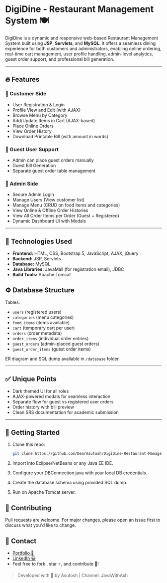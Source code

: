 # DigiDine - Restaurant Management System 🍽️

DigiDine is a dynamic and responsive web-based Restaurant Management System built using **JSP**, **Servlets**, and **MySQL**. It offers a seamless dining experience for both customers and administrators, enabling online ordering, real-time cart management, user profile handling, admin-level analytics, guest order support, and professional bill generation.

---

## 🔥 Features

### 👤 Customer Side
- User Registration & Login
- Profile View and Edit (with AJAX)
- Browse Menu by Category
- Add/Update Items in Cart (AJAX-based)
- Place Online Orders
- View Order History
- Download Printable Bill (with amount in words)

### 👥 Guest User Support
- Admin can place guest orders manually
- Guest Bill Generation
- Separate guest order table management

### 🔐 Admin Side
- Secure Admin Login
- Manage Users (View customer list)
- Manage Menu (CRUD on food items and categories)
- View Online & Offline Order Histories
- View All Order Items per Order (Guest + Registered)
- Dynamic Dashboard UI with Modals

---

## 🧰 Technologies Used

- **Frontend:** HTML, CSS, Bootstrap 5, JavaScript, AJAX, jQuery
- **Backend:** JSP, Servlets
- **Database:** MySQL
- **Java Libraries:** JavaMail (for registration email), JDBC
- **Build Tools:** Apache Tomcat


## ⚙️ Database Structure

Tables:
- `users` (registered users)
- `categories` (menu categories)
- `food_items` (items available)
- `cart` (temporary cart per user)
- `orders` (order metadata)
- `order_items` (individual order entries)
- `guest_orders` (admin-placed guest orders)
- `guest_order_items` (guest order items)

ER diagram and SQL dump available in `/database` folder.

---
## ✅ Unique Points
- Dark themed UI for all roles
- AJAX-powered modals for seamless interaction
- Separate flow for guest vs registered user orders
- Order history with bill preview
- Clean SRS documentation for academic submission

---
## 🚀 Getting Started

1. Clone this repo:
   ```bash
   git clone https://github.com/DearAsutosh/DigiDine-Restaurant-Management-System.git
   ```
2. Import into Eclipse/NetBeans or any Java EE IDE.


3. Configure your DBConnection.java with your local DB credentials.

4. Create the database schema using provided SQL dump.

5. Run on Apache Tomcat server.

## 🤝 Contributing
Pull requests are welcome. For major changes, please open an issue first to discuss what you'd like to change.


## 📧 Contact
- [Portfolio 🧑](https://asutoshsahoo.netlify.app/)
- [LinkedIn 😀](https://www.linkedin.com/in/asutoshsahoo/)
- Feel free to fork , star ⭐, and contribute 🤝!

> Developed with 💛 by Asutosh | Channel: JavaWithAsh

